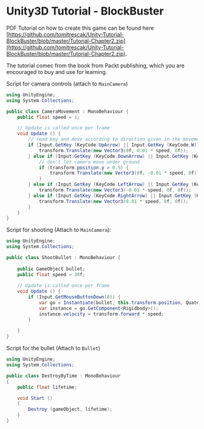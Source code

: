 # Unity3D Tutorial - BlockBuster

PDF Tutorial on how to create this game can be found here [https://github.com/tomitrescak/Unity-Tutorial-BlockBuster/blob/master/Tutorial-Chapter2.zip](https://github.com/tomitrescak/Unity-Tutorial-BlockBuster/blob/master/Tutorial-Chapter2.zip). 

The tutorial comec from the book from Packt publishing, which you are encouraged to buy and use for learning.

Script for camera controls (attach to `MainCamera`)

```csharp
using UnityEngine;
using System.Collections;

public class CameraMovement : MonoBehaviour {
	public float speed = 1;

	// Update is called once per frame
	void Update () {
		// read key and move according to direction given in the movement vector
		if (Input.GetKey (KeyCode.UpArrow) || Input.GetKey (KeyCode.W)) {
			transform.Translate(new Vector3(0f, 0.01 * speed, 0f));
		} else if (Input.GetKey (KeyCode.DownArrow) || Input.GetKey (KeyCode.S)) {
			// don't let camera move under ground
			if (transform.position.y > 0.5) {
				transform.Translate(new Vector3(0f, -0.01 * speed, 0f));
			}
		} else if (Input.GetKey (KeyCode.LeftArrow) || Input.GetKey (KeyCode.A)) {
			transform.Translate(new Vector3(-0.01 * speed, 0f, 0f));
		} else if (Input.GetKey (KeyCode.RightArrow) || Input.GetKey (KeyCode.D)) {
			transform.Translate(new Vector3(0.01 * speed, 0f, 0f));
		}
	}
}
```

Script for shooting (Attach to `MainCamera`):

```csharp
using UnityEngine;
using System.Collections;

public class ShootBullet : MonoBehaviour {
	
	public GameObject bullet;
	public float speed = 30f;
	
	// Update is called once per frame
	void Update () {
		if (Input.GetMouseButtonDown(0)) {
			var go = Instantiate(bullet, this.transform.position, Quaternion.identity) as GameObject;
			var instance = go.GetComponent<Rigidbody>();
			instance.velocity = transform.forward * speed;
		}
	
	}
}	
```

Script for the bullet (Attach to `Bullet`)

```csharp
using UnityEngine;
using System.Collections;

public class DestroyByTime : MonoBehaviour
{
	public float lifetime;

	void Start ()
	{
		Destroy (gameObject, lifetime);
	}
}
```



